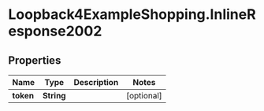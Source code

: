 # Loopback4ExampleShopping.InlineResponse2002

## Properties

Name | Type | Description | Notes
------------ | ------------- | ------------- | -------------
**token** | **String** |  | [optional] 



